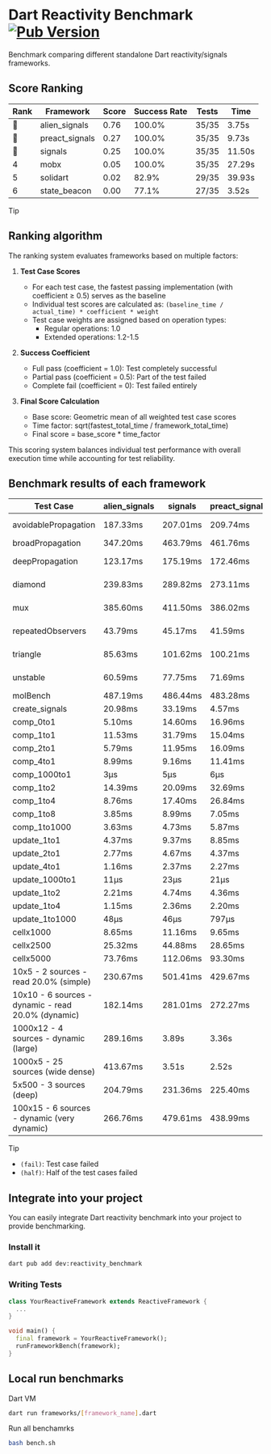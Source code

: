 # Dart Reactivity Benchmark [![Pub Version](https://img.shields.io/pub/v/reactivity_benchmark)](https://pub.dev/packages/reactivity_benchmark)

Benchmark comparing different standalone Dart reactivity/signals frameworks.

## Score Ranking

<!-- ranking start -->
| Rank | Framework | Score | Success Rate | Tests | Time |
|------|-----------|-------|--------------|-------|------|
| 🥇 | alien_signals | 0.76 | 100.0% | 35/35 | 3.75s |
| 🥈 | preact_signals | 0.27 | 100.0% | 35/35 | 9.73s |
| 🥉 | signals | 0.25 | 100.0% | 35/35 | 11.50s |
| 4 | mobx | 0.05 | 100.0% | 35/35 | 27.29s |
| 5 | solidart | 0.02 | 82.9% | 29/35 | 39.93s |
| 6 | state_beacon | 0.00 | 77.1% | 27/35 | 3.52s |

<!-- ranking end -->

> [!TIP]
> ## Ranking algorithm
>
> The ranking system evaluates frameworks based on multiple factors:
>
> 1. **Test Case Scores**
>    - For each test case, the fastest passing implementation (with coefficient ≥ 0.5) serves as the baseline
>    - Individual test scores are calculated as: `(baseline_time / actual_time) * coefficient * weight`
>    - Test case weights are assigned based on operation types:
>      - Regular operations: 1.0
>      - Extended operations: 1.2-1.5
>
> 2. **Success Coefficient**
>    - Full pass (coefficient = 1.0): Test completely successful
>    - Partial pass (coefficient = 0.5): Part of the test failed
>    - Complete fail (coefficient = 0): Test failed entirely
>
> 3. **Final Score Calculation**
>    - Base score: Geometric mean of all weighted test case scores
>    - Time factor: sqrt(fastest_total_time / framework_total_time)
>    - Final score = base_score * time_factor
>
> This scoring system balances individual test performance with overall execution time while accounting for test reliability.

## Benchmark results of each framework

<!-- test-case start -->
| Test Case | alien_signals | signals | preact_signals | solidart | state_beacon | mobx |
|---|---|---|---|---|---|---|
| avoidablePropagation | 187.33ms | 207.01ms | 209.74ms | 2.19s | 158.72ms (fail) | 2.35s |
| broadPropagation | 347.20ms | 463.79ms | 461.76ms | 5.64s | 6.06ms (fail) | 4.30s |
| deepPropagation | 123.17ms | 175.19ms | 172.46ms | 2.05s | 141.04ms (fail) | 1.52s |
| diamond | 239.83ms | 289.82ms | 273.11ms | 3.44s | 189.37ms (fail) | 2.43s |
| mux | 385.60ms | 411.50ms | 386.02ms | 2.07s | 192.46ms (fail) | 1.79s |
| repeatedObservers | 43.79ms | 45.17ms | 41.59ms | 209.87ms | 53.83ms (fail) | 239.25ms |
| triangle | 85.63ms | 101.62ms | 100.21ms | 1.14s | 83.25ms (fail) | 766.05ms |
| unstable | 60.59ms | 77.75ms | 71.69ms | 343.27ms | 347.56ms (fail) | 352.05ms |
| molBench | 487.19ms | 486.44ms | 483.28ms | 1.74s | 937μs | 572.46ms |
| create_signals | 20.98ms | 33.19ms | 4.57ms | 76.72ms | 73.34ms | 74.85ms |
| comp_0to1 | 5.10ms | 14.60ms | 16.96ms | 33.72ms | 53.66ms | 15.80ms |
| comp_1to1 | 11.53ms | 31.79ms | 15.04ms | 45.42ms | 52.81ms | 44.25ms |
| comp_2to1 | 5.79ms | 11.95ms | 16.09ms | 36.46ms | 34.31ms | 33.91ms |
| comp_4to1 | 8.99ms | 9.16ms | 11.41ms | 14.42ms | 17.79ms | 24.19ms |
| comp_1000to1 | 3μs | 5μs | 6μs | 2.13ms | 48μs | 16μs |
| comp_1to2 | 14.39ms | 20.09ms | 32.69ms | 30.36ms | 47.04ms | 33.11ms |
| comp_1to4 | 8.76ms | 17.40ms | 26.84ms | 28.90ms | 43.75ms | 18.37ms |
| comp_1to8 | 3.85ms | 8.99ms | 7.05ms | 25.73ms | 47.92ms | 20.92ms |
| comp_1to1000 | 3.63ms | 4.73ms | 5.87ms | 20.36ms | 40.37ms | 16.69ms |
| update_1to1 | 4.37ms | 9.37ms | 8.85ms | 43.18ms | 6.77ms | 28.25ms |
| update_2to1 | 2.77ms | 4.67ms | 4.37ms | 21.35ms | 2.90ms | 13.82ms |
| update_4to1 | 1.16ms | 2.37ms | 2.27ms | 10.88ms | 2.03ms | 7.50ms |
| update_1000to1 | 11μs | 23μs | 21μs | 116μs | 15μs | 69μs |
| update_1to2 | 2.21ms | 4.74ms | 4.36ms | 21.44ms | 3.87ms | 14.21ms |
| update_1to4 | 1.15ms | 2.36ms | 2.20ms | 10.99ms | 1.45ms | 6.92ms |
| update_1to1000 | 48μs | 46μs | 797μs | 223μs | 401μs | 158μs |
| cellx1000 | 8.65ms | 11.16ms | 9.65ms | 188.73ms | 5.21ms | 75.93ms |
| cellx2500 | 25.32ms | 44.88ms | 28.65ms | 519.18ms | 21.28ms | 265.05ms |
| cellx5000 | 73.76ms | 112.06ms | 93.30ms | 1.12s | 63.02ms | 605.13ms |
| 10x5 - 2 sources - read 20.0% (simple) | 230.67ms | 501.41ms | 429.67ms | 2.73s (partial) | 251.27ms | 1.99s |
| 10x10 - 6 sources - dynamic - read 20.0% (dynamic) | 182.14ms | 281.01ms | 272.27ms | 2.42s (partial) | 208.99ms | 1.52s |
| 1000x12 - 4 sources - dynamic (large) | 289.16ms | 3.89s | 3.36s | 3.99s (partial) | 345.13ms | 1.80s |
| 1000x5 - 25 sources (wide dense) | 413.67ms | 3.51s | 2.52s | 4.91s (partial) | 520.78ms | 3.51s |
| 5x500 - 3 sources (deep) | 204.79ms | 231.36ms | 225.40ms | 1.99s (partial) | 230.66ms | 1.14s |
| 100x15 - 6 sources - dynamic (very dynamic) | 266.76ms | 479.61ms | 438.99ms | 2.81s (partial) | 274.85ms | 1.70s |

<!-- test-case end -->

> [!TIP]
> - `(fail)`: Test case failed
> - `(half)`: Half of the test cases failed

## Integrate into your project

You can easily integrate Dart reactivity benchmark into your project to provide benchmarking.

### Install it

```bash
dart pub add dev:reactivity_benchmark
```

### Writing Tests

```dart
class YourReactiveFramework extends ReactiveFramework {
  ...
}

void main() {
  final framework = YourReactiveFramework();
  runFrameworkBench(framework);
}
```

## Local run benchmarks

Dart VM
```bash
dart run frameworks/[framework_name].dart
```

Run all benchamrks
```bash
bash bench.sh
```
